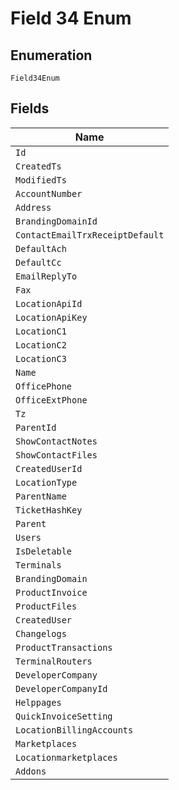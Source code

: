 
# Field 34 Enum

## Enumeration

`Field34Enum`

## Fields

| Name |
|  --- |
| `Id` |
| `CreatedTs` |
| `ModifiedTs` |
| `AccountNumber` |
| `Address` |
| `BrandingDomainId` |
| `ContactEmailTrxReceiptDefault` |
| `DefaultAch` |
| `DefaultCc` |
| `EmailReplyTo` |
| `Fax` |
| `LocationApiId` |
| `LocationApiKey` |
| `LocationC1` |
| `LocationC2` |
| `LocationC3` |
| `Name` |
| `OfficePhone` |
| `OfficeExtPhone` |
| `Tz` |
| `ParentId` |
| `ShowContactNotes` |
| `ShowContactFiles` |
| `CreatedUserId` |
| `LocationType` |
| `ParentName` |
| `TicketHashKey` |
| `Parent` |
| `Users` |
| `IsDeletable` |
| `Terminals` |
| `BrandingDomain` |
| `ProductInvoice` |
| `ProductFiles` |
| `CreatedUser` |
| `Changelogs` |
| `ProductTransactions` |
| `TerminalRouters` |
| `DeveloperCompany` |
| `DeveloperCompanyId` |
| `Helppages` |
| `QuickInvoiceSetting` |
| `LocationBillingAccounts` |
| `Marketplaces` |
| `Locationmarketplaces` |
| `Addons` |

